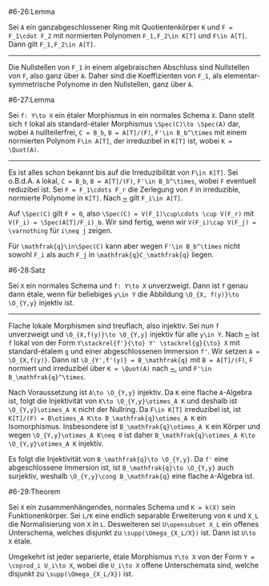 #6-26:Lemma

Sei `A` ein ganzabgeschlossener Ring mit Quotientenkörper `K` und `F = F_1\cdot F_2` mit normierten Polynomen `F_1,F_2\in K[T]` und `F\in A[T]`. Dann gilt `F_1,F_2\in A[T]`.

---

Die Nullstellen von `F_1` in einem algebraischen Abschluss sind Nullstellen von `F`, also ganz über `A`. Daher sind die Koeffizienten von `F_1`, als elementar-symmetrische Polynome in den Nullstellen, ganz über `A`.

#6-27:Lemma

Sei `f: Y\to X` ein étaler Morphismus in ein normales Schema `X`. Dann stellt sich `f` lokal als standard-étaler Morphismus `\Spec(C)\to \Spec(A)` dar, wobei `A` nullteilerfrei, `C = B_b`, `B = A[T]/(F)`, `F'\in B_b^\times` mit einem normierten Polynom `F\in A[T]`, der irreduzibel in `K[T]` ist, wobei `K = \Quot(A)`.

---

Es ist alles schon bekannt bis auf die Irreduzibilität von `F\in K[T]`. Sei o.B.d.A. `A` lokal, `C = B_b`, `B = A[T]/(F)`, `F'\in B_b^\times`, wobei `F` eventuell reduzibel ist. Sei `F = F_1\cdots F_r` die Zerlegung von `F` in irreduzible, normierte Polynome in `K[T]`. Nach [~](#6-26) gilt `F_i\in A[T]`.

Auf `\Spec(C)` gilt `F = 0`, also `\Spec(C) = V(F_1)\cup\cdots \cup V(F_r)` mit `V(F_i) = \Spec(A[T]/F_i)_b`. Wir sind fertig, wenn wir `V(F_i)\cap V(F_j) = \varnothing` für `i\neq j` zeigen.

Für `\mathfrak{q}\in\Spec(C)` kann aber wegen `F'\in B_b^\times` nicht sowohl `F_i` als auch `F_j` in `\mathfrak{q}C_\mathfrak{q}` liegen.

#6-28:Satz

Sei `X` ein normales Schema und `f: Y\to X` unverzweigt. Dann ist `f` genau dann étale, wenn für beliebiges `y\in Y` die Abbildung `\O_{X, f(y)}\to \O_{Y,y}` injektiv ist.

---

Flache lokale Morphismen sind treuflach, also injektiv. Sei nun `f` unverzweigt und `\O_{X,f(y)}\to \O_{Y,y}` injektiv für alle `y\in Y`. Nach [~](#6-20-1) ist `f` lokal von der Form `Y\stackrel{f'}{\to} Y' \stackrel{g}{\to} X` mit standard-étalem `g` und einer abgeschlossenen Immersion `f'`. Wir setzen `A = \O_{X,f(y)}`. Dann ist `\O_{Y',f'(y)} = B_\mathfrak{q}` mit `B = A[T]/(F)`, `F` normiert und irreduzibel über `K = \Quot(A)` nach [~](#6-27), und `F'\in B_\mathfrak{q}^\times`.

Nach Voraussetzung ist `A\to \O_{Y,y}` injektiv. Da `K` eine flache `A`-Algebra ist, folgt die Injektivität von `K\to \O_{Y,y}\otimes_A K` und deshalb ist `\O_{Y,y}\otimes_A K` nicht der Nullring. Da `F\in K[T]` irreduzibel ist, ist `K[T]/(F) = B\otimes_A K\to B_\mathfrak{q}\otimes_A K` ein Isomorphismus. Insbesondere ist `B_\mathfrak{q}\otimes_A K` ein Körper und wegen `\O_{Y,y}\otimes_A K\neq 0` ist daher `B_\mathfrak{q}\otimes_A K\to \O_{Y,y}\otimes_A K` injektiv.

Es folgt die Injektivität von `B_\mathfrak{q}\to \O_{Y,y}`. Da `f'` eine abgeschlossene Immersion ist, ist `B_\mathfrak{q}\to \O_{Y,y}` auch surjektiv, weshalb `\O_{Y,y}\cong B_\mathfrak{q}` eine flache `A`-Algebra ist.

#6-29:Theorem

Sei `X` ein zusammenhängendes, normales Schema und `K = k(X)` sein Funktionenkörper. Sei `L/K` eine endlich separable Erweiterung von `K` und `X_L` die Normalisierung von `X` in `L`. Desweiteren sei `U\opensubset X_L` ein offenes Unterschema, welches disjunkt zu `\supp(\Omega_{X_L/X})` ist. Dann ist `U\to X` étale.

Umgekehrt ist jeder separierte, étale Morphismus `Y\to X` von der Form `Y = \coprod_i U_i\to X`, wobei die `U_i\to X` offene Unterschemata sind, welche disjunkt zu `\supp(\Omega_{X_L/X})` ist.
